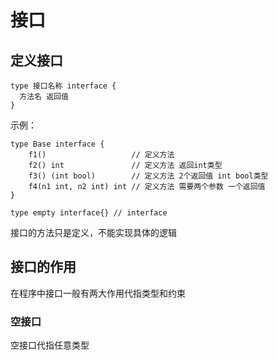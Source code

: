 # 接口

## 定义接口
```
type 接口名称 interface {
  方法名 返回值
}
```
示例：
```
type Base interface {
	f1()                   // 定义方法
	f2() int               // 定义方法 返回int类型
	f3() (int bool)        // 定义方法 2个返回值 int bool类型
	f4(n1 int, n2 int) int // 定义方法 需要两个参数 一个返回值
}

type empty interface{} // interface
```
接口的方法只是定义，不能实现具体的逻辑
## 接口的作用
在程序中接口一般有两大作用代指类型和约束

### 空接口
空接口代指任意类型
```


```
